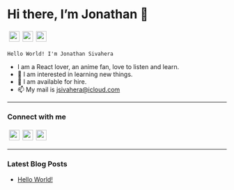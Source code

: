# Hi there, I’m Jonathan 👋

<ul style="padding:0.25em;list-style:none;display:flex;width:15%;justify-content:space-between">
  <li><a href="https://www.twitter.com/jsivahera" style="text-decoration:none;"><img height="24" width="24" src="https://cdn.jsdelivr.net/npm/simple-icons@v6/icons/twitter.svg"/></a></li>
  <li style="margin-left:0.5em"><a href="https://www.linkedin.com/jsivahera" style="color:white;text-decoration:none;"><img height="24" width="24" src="https://cdn.jsdelivr.net/npm/simple-icons@v6/icons/linkedin.svg"/></a></li>
  <li style="margin-left:0.5em"><a href="https://www.facebook.com/jsivahera" style="color:white;text-decoration:none;"><img height="24" width="24" src="https://cdn.jsdelivr.net/npm/simple-icons@v6/icons/facebook.svg"/></a></li>
</ul>

```
Hello World! I'm Jonathan Sivahera
```
- I am a React lover, an anime fan, love to listen and learn.
- 👀 I am interested in learning new things.
- 🌱 I am available for hire.
- 📫 My mail is jsivahera@icloud.com

---

### Connect with me

<ul style="margin-top:1em;padding:0.25em;list-style:none;display:flex;width:15%;justify-content:space-between">
  <li><a href="https://www.twitter.com/jsivahera" style="text-decoration:none;"><img height="24" width="24" src="https://cdn.jsdelivr.net/npm/simple-icons@v6/icons/twitter.svg"/></a></li>
  <li style="margin-left:0.5em"><a href="https://www.linkedin.com/jsivahera" style="color:white;text-decoration:none;"><img height="24" width="24" src="https://cdn.jsdelivr.net/npm/simple-icons@v6/icons/linkedin.svg"/></a></li>
  <li style="margin-left:0.5em"><a href="https://www.facebook.com/jsivahera" style="color:white;text-decoration:none;"><img height="24" width="24" src="https://cdn.jsdelivr.net/npm/simple-icons@v6/icons/facebook.svg"/></a></li>
</ul>

---

### Latest Blog Posts
<!-- BLOG-POST-LIST:START -->
- [Hello World!](https://dev.to/jssol/hello-world-4o12)
<!-- BLOG-POST-LIST:END -->